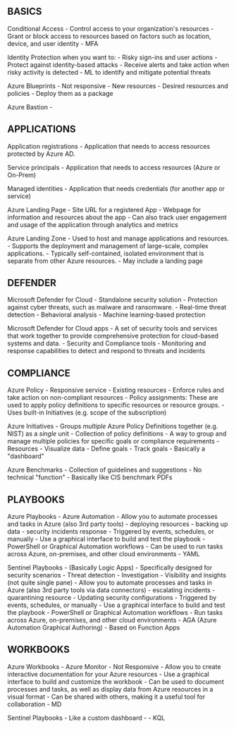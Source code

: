 BASICS
---------------------------------------------------------

Conditional Access
	- Control access to your organization's resources
	- Grant or block access to resources based on factors such as location, device, and user identity
	- MFA



Identity Protection when you want to:
	- Risky sign-ins and user actions
	- Protect against identity-based attacks
	- Receive alerts and take action when risky activity is detected
	- ML to identify and mitigate potential threats



Azure Blueprints
	- Not responsive
	- New resources
	- Desired resources and policies
	- Deploy them as a package



Azure Bastion
	- 



APPLICATIONS
---------------------------------------------------------

Application registrations
	- Application that needs to access resources protected by Azure AD.


Service principals 
	- Application that needs to access resources (Azure or On-Prem)


Managed identities
	- Application that needs credentials (for another app or service)



Azure Landing Page
	- Site URL for a registered App
	- Webpage for information and resources about the app
	- Can also track user engagement and usage of the application through analytics and metrics



Azure Landing Zone
	- Used to host and manage applications and resources.
	- Supports the deployment and management of large-scale, complex applications.
	- Typically self-contained, isolated environment that is separate from other Azure resources.
	- May include a landing page




DEFENDER
---------------------------------------------------------

Microsoft Defender for Cloud
	- Standalone security solution
	- Protection against cyber threats, such as malware and ransomware. 
	- Real-time threat detection
	- Behavioral analysis
	- Machine learning-based protection


Microsoft Defender for Cloud apps
	- A set of security tools and services that work together to provide comprehensive protection for cloud-based systems and data.
	- Security and Compliance tools
	- Monitoring and response capabilities to detect and respond to threats and incidents




COMPLIANCE
---------------------------------------------------------

Azure Policy
	- Responsive service
	- Existing resources
	- Enforce rules and take action on non-compliant resources
	- Policy assignments: These are used to apply policy definitions to specific resources or resource groups.
	- Uses built-in Initiatives (e.g. scope of the subscription)



Azure Initiatives
	- Groups *multiple* Azure Policy Definitions together (e.g. NIST) as a *single* unit
	- Collection of policy definitions
	- A way to group and manage multiple policies for specific goals or compliance requirements
	- Resources
	- Visualize data
	- Define goals
	- Track goals
	- Basically a "dashboard"



Azure Benchmarks
	- Collection of guidelines and suggestions
	- No technical "function"
	- Basically like CIS benchmark PDFs




PLAYBOOKS
---------------------------------------------------------
Azure Playbooks
	- Azure Automation
	- Allow you to automate processes and tasks in Azure (also 3rd party tools)
		- deploying resources
		- backing up data
		- security incidents response
	- Triggered by events, schedules, or manually
	- Use a graphical interface to build and test the playbook
	- PowerShell or Graphical Automation workflows
	- Can be used to run tasks across Azure, on-premises, and other cloud environments
	- YAML



Sentinel Playbooks
	- (Basically Logic Apps)
 	- Specifically designed for security scenarios 
 		- Threat detection
 		- Investigation
 		- Visibility and insights (not quite single pane)
	- Allow you to automate processes and tasks in Azure (also 3rd party tools via data connectors)
 		- escalating incidents
 		- quarantining resource
 		- Updating security configurations
	- Triggered by events, schedules, or manually
	- Use a graphical interface to build and test the playbook
	- PowerShell or Graphical Automation workflows
	- Run tasks across Azure, on-premises, and other cloud environments
	- AGA (Azure Automation Graphical Authoring)
		- Based on Function Apps




WORKBOOKS
---------------------------------------------------------

Azure Workbooks
	- Azure Monitor
	- Not Responsive
	- Allow you to create interactive documentation for your Azure resources
	- Use a graphical interface to build and customize the workbook
	- Can be used to document processes and tasks, as well as display data from Azure resources in a visual format
	- Can be shared with others, making it a useful tool for collaboration
	- MD





Sentinel Playbooks
	- Like a custom dashboard
	- 
	- KQL
